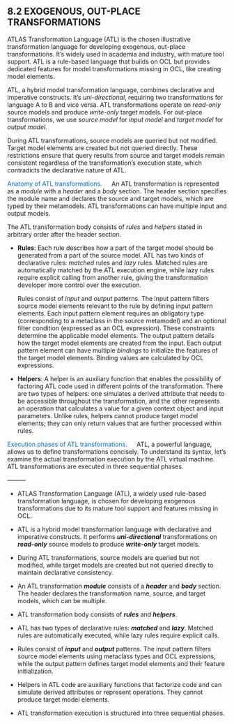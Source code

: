 ## 8.2 EXOGENOUS, OUT-PLACE TRANSFORMATIONS


ATLAS Transformation Language (ATL) is the chosen illustrative transformation language for developing exogenous, out-place transformations. It’s widely used in academia and industry, with mature tool support. ATL is a rule-based language that builds on OCL but provides dedicated features for model transformations missing in OCL, like creating model elements.

ATL, a hybrid model transformation language, combines declarative and imperative constructs. It’s *uni-directional*, requiring two transformations for language A to B and vice versa. ATL transformations operate on *read-only* source models and produce *write-only* target models. For out-place transformations, we use *source model* for *input model* and *target model* for *output model*.

During ATL transformations, source models are queried but not modified. Target model elements are created but not queried directly. These restrictions ensure that query results from source and target models remain consistent regardless of the transformation’s execution state, which contradicts the declarative nature of ATL.

<font style="color: #006ec7 ">Anatomy of ATL transformations.</font>  &emsp; An ATL transformation is represented as a *module* with a *header* and a *body* section. The header section specifies the module name and declares the source and target models, which are typed by their metamodels. ATL transformations can have multiple input and output models.

The ATL transformation body consists of *rules* and *helpers* stated in arbitrary order after the header section.

* **Rules**: Each rule describes how a part of the target model should be generated from a part of the source model. ATL has two kinds of declarative rules: *matched* rules and *lazy* rules. Matched rules are automatically matched by the ATL execution engine, while lazy rules require explicit calling from another rule, giving the transformation developer more control over the execution.

	Rules consist of *input* and *output* patterns. The input pattern filters source model elements relevant to the rule by defining input pattern elements. Each input pattern element requires an obligatory type (corresponding to a metaclass in the source metamodel) and an optional filter condition (expressed as an OCL expression). These constraints determine the applicable model elements. The output pattern details how the target model elements are created from the input. Each output pattern element can have multiple *bindings* to initialize the features of the target model elements. Binding values are calculated by OCL expressions.

* **Helpers**: A helper is an auxiliary function that enables the possibility of factoring ATL code used in different points of the transformation. There are two types of helpers: one simulates a derived attribute that needs to be accessible throughout the transformation, and the other represents an operation that calculates a value for a given context object and input parameters. Unlike rules, helpers cannot produce target model elements; they can only return values that are further processed within rules.

<font style="color: #006ec7 ">Execution phases of ATL transformations.</font>  &emsp; ATL, a powerful language, allows us to define transformations concisely. To understand its syntax, let’s examine the actual transformation execution by the ATL virtual machine. ATL transformations are executed in three sequential phases.




———






* ATLAS Transformation Language (ATL), a widely used rule-based transformation language, is chosen for developing exogenous transformations due to its mature tool support and features missing in OCL.


* ATL is a hybrid model transformation language with declarative and imperative constructs. It performs ***uni-directional*** transformations on ***read-only*** source models to produce ***write-only*** target models.

* During ATL transformations, source models are queried but not modified, while target models are created but not queried directly to maintain declarative consistency.

* An ATL transformation ***module*** consists of a ***header*** and ***body*** section. The header declares the transformation name, source, and target models, which can be multiple.

* ATL transformation body consists of ***rules*** and ***helpers***.

* ATL has two types of declarative rules: ***matched*** and ***lazy***. Matched rules are automatically executed, while lazy rules require explicit calls.

* Rules consist of ***input*** and ***output*** patterns. The input pattern filters source model elements using metaclass types and OCL expressions, while the output pattern defines target model elements and their feature initialization.

* Helpers in ATL code are auxiliary functions that factorize code and can simulate derived attributes or represent operations. They cannot produce target model elements.

* ATL transformation execution is structured into three sequential phases.